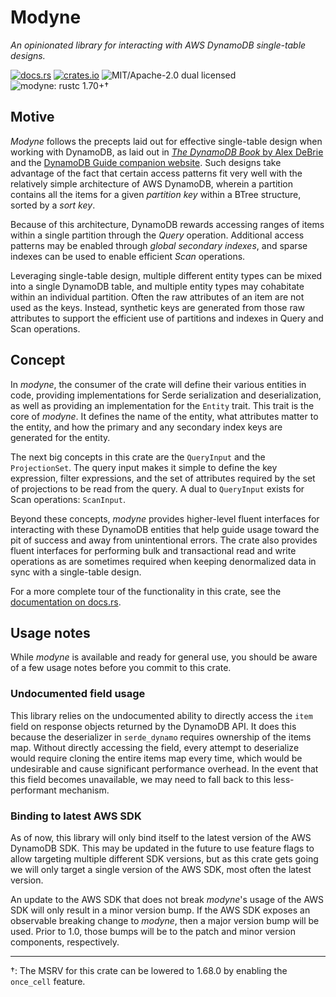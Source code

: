 # Modyne

_An opinionated library for interacting with AWS DynamoDB single-table designs._

[![docs.rs](https://img.shields.io/docsrs/modyne)][docsrs]
[![crates.io](https://img.shields.io/crates/v/modyne)][cratesio]
![MIT/Apache-2.0 dual licensed](https://img.shields.io/crates/l/modyne)
![modyne: rustc 1.70+](https://img.shields.io/badge/modyne-rustc_1.70+-lightgray.svg)†

## Motive

_Modyne_ follows the precepts laid out for effective single-table design when
working with DynamoDB, as laid out in [_The DynamoDB Book_ by Alex DeBrie][DDB]
and the [DynamoDB Guide companion website][DDG]. Such designs take advantage of
the fact that certain access patterns fit very well with the relatively simple
architecture of AWS DynamoDB, wherein a partition contains all the items for a
given _partition key_ within a BTree structure, sorted by a _sort key_.

Because of this architecture, DynamoDB rewards accessing ranges of items within
a single partition through the _Query_ operation. Additional access patterns may
be enabled through _global secondary indexes_, and sparse indexes can be used to
enable efficient _Scan_ operations.

Leveraging single-table design, multiple different entity types can be mixed
into a single DynamoDB table, and multiple entity types may cohabitate within an
individual partition. Often the raw attributes of an item are not used as the
keys. Instead, synthetic keys are generated from those raw attributes to support
the efficient use of partitions and indexes in Query and Scan operations.

## Concept

In _modyne_, the consumer of the crate will define their various entities in
code, providing implementations for Serde serialization and deserialization, as
well as providing an implementation for the `Entity` trait. This trait is the
core of _modyne_. It defines the name of the entity, what attributes matter to
the entity, and how the primary and any secondary index keys are generated for
the entity.

The next big concepts in this crate are the `QueryInput` and the
`ProjectionSet`. The query input makes it simple to define the key expression,
filter expressions, and the set of attributes required by the set of projections
to be read from the query. A dual to `QueryInput` exists for Scan operations:
`ScanInput`.

Beyond these concepts, _modyne_ provides higher-level fluent interfaces for
interacting with these DynamoDB entities that help guide usage toward the pit of
success and away from unintentional errors. The crate also provides fluent
interfaces for performing bulk and transactional read and write operations as
are sometimes required when keeping denormalized data in sync with a
single-table design.

For a more complete tour of the functionality in this crate, see the
[documentation on docs.rs][docsrs].

## Usage notes

While _modyne_ is available and ready for general use, you should be aware of a
few usage notes before you commit to this crate.

### Undocumented field usage

This library relies on the undocumented ability to directly access the `item`
field on response objects returned by the DynamoDB API. It does this because the
deserializer in `serde_dynamo` requires ownership of the items map. Without
directly accessing the field, every attempt to deserialize would require cloning
the entire items map every time, which would be undesirable and cause
significant performance overhead. In the event that this field becomes
unavailable, we may need to fall back to this less-performant mechanism.

### Binding to latest AWS SDK

As of now, this library will only bind itself to the latest version of the AWS
DynamoDB SDK. This may be updated in the future to use feature flags to allow
targeting multiple different SDK versions, but as this crate gets going we will
only target a single version of the AWS SDK, most often the latest version.

An update to the AWS SDK that does not break _modyne_'s usage of the AWS SDK
will only result in a minor version bump. If the AWS SDK exposes an observable
breaking change to _modyne_, then a major version bump will be used. Prior to
1.0, those bumps will be to the patch and minor version components,
respectively.

---

†: The MSRV for this crate can be lowered to 1.68.0 by enabling the
`once_cell` feature.

[cratesio]: https://crates.io/crates/modyne
[docsrs]: https://docs.rs/modyne
[DDB]: https://www.dynamodbbook.com/
[DDG]: https://www.dynamodbguide.com/
